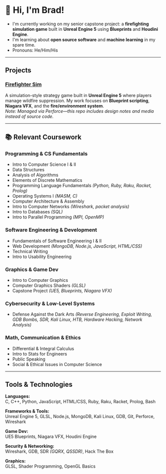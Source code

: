 # 👋 Hi, I'm Brad!

- I'm currently working on my senior capstone project: a **firefighting simulation game** built in **Unreal Engine 5** using **Blueprints** and **Houdini Engine**.
- I'm learning about **open source software** and **machine learning** in my spare time.
- Pronouns: He/Him/His

---

## Projects

### [Firefighter Sim](https://github.com/bradleyJT-CS/sim-firefighter)  
A simulation-style strategy game built in **Unreal Engine 5** where players manage wildfire suppression. My work focuses on **Blueprint scripting**, **Niagara VFX**, and the **fire/environment system**.  
*Note: Managed via Perforce—this repo includes design notes and media instead of source code.*

---

## 📚 Relevant Coursework

### Programming & CS Fundamentals
- Intro to Computer Science I & II  
- Data Structures  
- Analysis of Algorithms  
- Elements of Discrete Mathematics  
- Programming Language Fundamentals *(Python, Ruby, Raku, Racket, Prolog)*  
- Operating Systems I *(MASM, C)*  
- Computer Architecture & Assembly  
- Intro to Computer Networks *(Wireshark, packet analysis)*  
- Intro to Databases *(SQL)*  
- Intro to Parallel Programming *(MPI, OpenMP)*  

### Software Engineering & Development
- Fundamentals of Software Engineering I & II  
- Web Development *(MongoDB, Node.js, JavaScript, HTML/CSS)*  
- Technical Writing  
- Intro to Usability Engineering  

### Graphics & Game Dev
- Intro to Computer Graphics  
- Computer Graphics Shaders *(GLSL)*  
- Capstone Project *(UE5, Blueprints, Niagara VFX)*  

### Cybersecurity & Low-Level Systems
- Defense Against the Dark Arts *(Reverse Engineering, Exploit Writing, GDB Bombs, SDR, Kali Linux, HTB, Hardware Hacking, Network Analysis)*  

### Math, Communication & Ethics
- Differential & Integral Calculus  
- Intro to Stats for Engineers  
- Public Speaking  
- Social & Ethical Issues in Computer Science  

---

## Tools & Technologies

**Languages:**  
C, C++, Python, JavaScript, HTML/CSS, Ruby, Raku, Racket, Prolog, Bash  

**Frameworks & Tools:**  
Unreal Engine 5, GLSL, Node.js, MongoDB, Kali Linux, GDB, Git, Perforce, Wireshark  

**Game Dev:**  
UE5 Blueprints, Niagara VFX, Houdini Engine  

**Security & Networking:**  
Wireshark, GDB, SDR *(GQRX, QSSDR)*, Hack The Box  

**Graphics:**  
GLSL, Shader Programming, OpenGL Basics  
